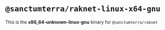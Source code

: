 # `@sanctumterra/raknet-linux-x64-gnu`

This is the **x86_64-unknown-linux-gnu** binary for `@sanctumterra/raknet`
